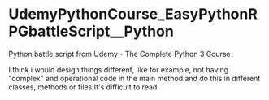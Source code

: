 # UdemyPythonCourse_EasyPythonRPGbattleScript__Python

Python battle script from Udemy - The Complete Python 3 Course

I think i would design things different, like for example, not 
having "complex" and operational code in the main method and do 
this in different classes, methods or files
It's difficult to read

